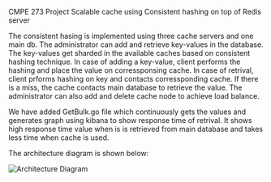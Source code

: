 CMPE 273 Project
Scalable cache using Consistent hashing on top of Redis server

The consistent hasing is implemented using three cache servers and one main db. The administrator can add and retrieve key-values in the database. The key-values get sharded in the available caches based on consistent hashing technique. In case of adding a key-value, client performs the hashing and place the value on corressponsing cache. In case of retrival, client prforms hashing on key and contacts corressponding cache. If there is a miss, the cache contacts main database to retrieve the value. The administrator can also add and delete cache node to achieve load balance.

We have added GetBulk.go file which continuously gets the values and generates graph using kibana to show response time of retrival. It shows high response time value when is is retrieved from main database and takes less time when cache is used. 

The architecture diagram is shown below:


![Architecture Diagram](https://github.com/kamlendrachauhan/CMPE273/blob/master/ConsistentHashing.png)
